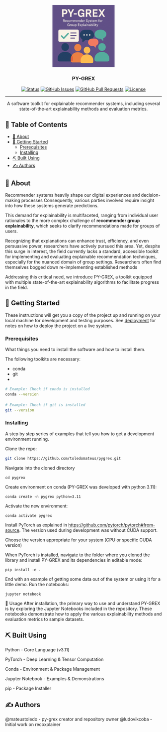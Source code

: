 <p align="center">
  <a href="" rel="noopener">
  <img width=200px height=200px src="assets/py-grex-logo.png" alt="Project logo"></a>
</p>

<h3 align="center">PY-GREX</h3>

<div align="center">

[![Status](https://img.shields.io/badge/status-active-success.svg)]() 
[![GitHub Issues](https://img.shields.io/github/issues/toledomateus/py-grex.svg)](https://github.com/toledomateus/py-grex/issues) 
[![GitHub Pull Requests](https://img.shields.io/github/issues-pr/toledomateus/py-grex.svg)](https://github.com/toledomateus/py-grex/pulls) 
[![License](https://img.shields.io/badge/license-MIT-blue.svg)](/LICENSE) 

</div>

---

<p align="center"> A software toolkit for explainable recommender systems, including several state-of-the-art explainability methods and evaluation metrics.
    <br> 
</p>

## 📝 Table of Contents
- [🧐 About ](#-about-)
- [🏁 Getting Started ](#-getting-started-)
  - [Prerequisites ](#-prerequisites-)
  - [Installing  ](#-installing-)
- [⛏️ Built Using ](#️-built-using-)
- [✍️ Authors ](#️-authors-)



## 🧐 About <a name = "-about-"></a>

Recommender systems heavily shape our digital experiences and decision-making processes Consequently, various parties involved require insight into how these systems generate predictions.

This demand for explainability is multifaceted, ranging from individual user rationales to the more complex challenge of **recommender group explainability**, which seeks to clarify recommendations made for groups of users.

Recognizing that explanations can enhance trust, efficiency, and even persuasive power, researchers have actively pursued this area. Yet, despite this surge in interest, the field currently lacks a standard, accessible toolkit for implementing and evaluating explainable recommendation techniques, especially for the nuanced domain of group settings. Researchers often find themselves bogged down re-implementing established methods
 
Addressing this critical need, we introduce PY-GREX, a toolkit equipped with multiple state-of-the-art explainability algorithms to facilitate progress in the field.


## 🏁 Getting Started <a name = "-getting-started-"></a>

These instructions will get you a copy of the project up and running on your local machine for development and testing purposes. See [deployment](#deployment) for notes on how to deploy the project on a live system.

### Prerequisites <a name = "-prerequisites-"></a>

What things you need to install the software and how to install them.

The following toolkits are necessary:
- conda
- git
- 

```bash
# Example: Check if conda is installed
conda --version

# Example: Check if git is installed
git --version 
```

### Installing <a name = "-installing-"> </a>


A step by step series of examples that tell you how to get a development environment running.

Clone the repo:
```bash
git clone https://github.com/toledomateus/pygrex.git
```

Navigate into the cloned directory

```
cd pygrex 
```

Create environment on conda (PY-GREX was developed with python 3.11):

```
conda create -n pygrex python=3.11
``` 

Activate the new environment:

```
conda activate pygrex
```

Install PyTorch as explained in https://github.com/pytorch/pytorch#from-source. The version used during development was without CUDA support.

Choose the version appropriate for your system (CPU or specific CUDA version)

When PyTorch is installed, navigate to the folder where you cloned the library and install PY-GREX and its dependencies in editable mode:

```
pip install -e .
```

End with an example of getting some data out of the system or using it for a little demo. Run the notebooks:

```
jupyter notebook
```

🎈 Usage
After installation, the primary way to use and understand PY-GREX is by exploring the Jupyter Notebooks included in the repository. These notebooks demonstrate how to apply the various explainability methods and evaluation metrics to sample datasets.


## ⛏️ Built Using <a name = "-built-using-"></a>
Python - Core Language (v3.11)

PyTorch - Deep Learning & Tensor Computation

Conda - Environment & Package Management

Jupyter Notebook - Examples & Demonstrations

pip - Package Installer

## ✍️ Authors <a name = "-authors-"></a>

@mateustoledo - py-grex creator and repository owner
@ludovikcoba - Initial work on recoxplainer